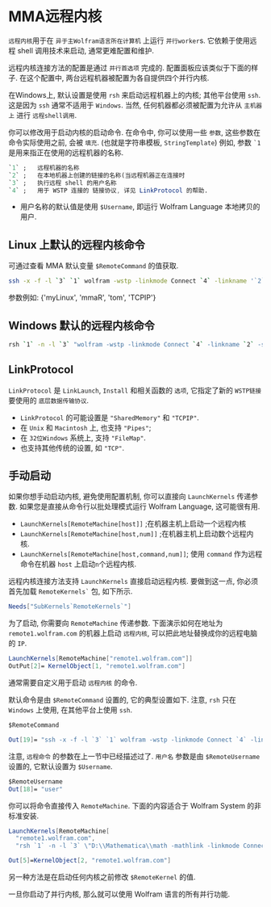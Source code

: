 # MMA远程内核

`远程内核`用于在 `异于主Wolfram语言所在计算机` 上运行 `并行worker`s.
它依赖于使用远程 shell 调用技术来启动, 通常更难配置和维护.

远程内核连接方法的配置是通过 `并行首选项` 完成的.
配置面板应该类似于下面的样子.
在这个配置中, 两台远程机器被配置为各自提供四个并行内核.

在Windows上, 默认设置是使用 `rsh` 来启动远程机器上的内核; 其他平台使用 `ssh`.
这是因为 `ssh` 通常不适用于 `Windows`.
当然, 任何机器都必须被配置为允许从 `主机器上` 进行 `远程shell调用`.

你可以修改用于启动内核的启动命令.
在命令中, 你可以使用一些 `参数`, 这些参数在命令实际使用之前, 会被 `填充`.
(也就是字符串模板, `StringTemplate`)
例如, 参数 `` `1 `` 是用来指正在使用的远程机器的名称.

```mathematica
`1` ;   远程机器的名称
`2` ;   在本地机器上创建的链接的名称(当远程机器正在连接时
`3` ;   执行远程 shell 的用户名称
`4` ;   用于 WSTP 连接的 链接协议, 详见 LinkProtocol 的帮助.
```

+ 用户名称的默认值是使用 `$Username`, 即运行 Wolfram Language 本地拷贝的用户.

## Linux 上默认的远程内核命令

可通过查看 MMA 默认变量 `$RemoteCommand` 的值获取.

```bash
ssh -x -f -l `3` `1` wolfram -wstp -linkmode Connect `4` -linkname '`2`' -subkernel -noinit -pacletreadonly
```

参数例如: {'myLinux', 'mmaR', 'tom', 'TCPIP'}

## Windows 默认的远程内核命令

```bash
rsh `1` -n -l `3` "wolfram -wstp -linkmode Connect `4` -linkname `2` -subkernel -noinit -nopaclet >& /dev/null &"
```

## LinkProtocol

`LinkProtocol` 是 `LinkLaunch`, `Install` 和相关函数的 `选项`,
它指定了新的 `WSTP链接` 要使用的 `底层数据传输协议`.

+ `LinkProtocol` 的可能设置是 `"SharedMemory"` 和 `"TCPIP"`.
+ 在 `Unix` 和 `Macintosh` 上, 也支持 `"Pipes"`;
+ 在 `32位Windows` 系统上, 支持 `"FileMap"`.
+ 也支持其他传统的设置, 如 `"TCP"`.

## 手动启动

如果你想手动启动内核, 避免使用配置机制, 你可以直接向 `LaunchKernels` 传递参数.
如果您是直接从命令行以批处理模式运行 Wolfram Language, 这可能很有用.

+ `LaunchKernels[RemoteMachine[host]]`  ;在机器主机上启动一个远程内核
+ `LaunchKernels[RemoteMachine[host,num]]`  ;在机器主机上启动数个远程内核.
+ `LaunchKernels[RemoteMachine[host,command,num]]`; 使用 `command` 作为远程命令在机器 `host` 上启动`n`个远程内核.

远程内核连接方法支持 `LaunchKernels` 直接启动远程内核.
要做到这一点, 你必须首先加载 `` RemoteKernels` `` 包, 如下所示.

```mathematica
Needs["SubKernels`RemoteKernels`"]
```

为了启动, 你需要向 `RemoteMachine` 传递参数.
下面演示如何在地址为 `remote1.wolfram.com` 的机器上启动 `远程内核`,
可以把此地址替换成你的远程电脑的 `IP`.

```mathematica
LaunchKernels[RemoteMachine["remote1.wolfram.com"]]
OutPut[2]= KernelObject[1, "remote1.wolfram.com"]
```

通常需要自定义用于启动 `远程内核` 的命令.

默认命令是由 `$RemoteCommand` 设置的, 它的典型设置如下.
注意, `rsh` 只在 `Windows` 上使用, 在其他平台上使用 `ssh`.

```mathematica
$RemoteCommand

Out[19]= "ssh -x -f -l `3` `1` wolfram -wstp -linkmode Connect `4` -linkname '`2`' -subkernel -noinit -pacletreadonly"
```

注意, `远程命令` 的参数在上一节中已经描述过了.
`用户名` 参数是由 `$RemoteUsername` 设置的, 它默认设置为 `$Username`.

```mathematica
$RemoteUsername
Out[18]= "user"
```

你可以将命令直接传入 `RemoteMachine`.
下面的内容适合于 Wolfram System 的非标准安装.

```mathematica
LaunchKernels[RemoteMachine[
  "remote1.wolfram.com",
  "rsh `1` -n -l `3` \"D:\\Mathematica\\math -mathlink -linkmode Connect `4` -linkname `2` -subkernel -noinit >& /dev/null &\"" , 4]]

Out[5]=KernelObject[2, "remote1.wolfram.com"]
```

另一种方法是在启动任何内核之前修改 `$RemoteKernel` 的值.

一旦你启动了并行内核, 那么就可以使用 Wolfram 语言的所有并行功能.
